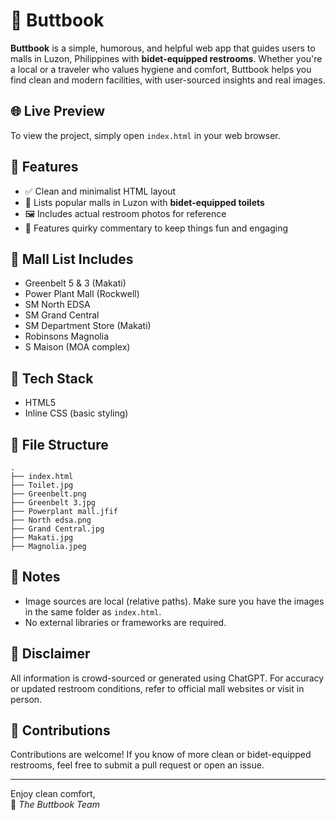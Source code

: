 # 🚽 Buttbook

**Buttbook** is a simple, humorous, and helpful web app that guides users to malls in Luzon, Philippines with **bidet-equipped restrooms**. Whether you're a local or a traveler who values hygiene and comfort, Buttbook helps you find clean and modern facilities, with user-sourced insights and real images.

## 🌐 Live Preview

To view the project, simply open `index.html` in your web browser.

## 🧾 Features

- ✅ Clean and minimalist HTML layout
- 📍 Lists popular malls in Luzon with **bidet-equipped toilets**
- 🖼️ Includes actual restroom photos for reference
- 💬 Features quirky commentary to keep things fun and engaging

## 🏢 Mall List Includes

- Greenbelt 5 & 3 (Makati)
- Power Plant Mall (Rockwell)
- SM North EDSA
- SM Grand Central
- SM Department Store (Makati)
- Robinsons Magnolia
- S Maison (MOA complex)

## 🧱 Tech Stack

- HTML5
- Inline CSS (basic styling)

## 📁 File Structure

```
.
├── index.html
├── Toilet.jpg
├── Greenbelt.png
├── Greenbelt 3.jpg
├── Powerplant mall.jfif
├── North edsa.png
├── Grand Central.jpg
├── Makati.jpg
├── Magnolia.jpeg
```

## 📸 Notes

- Image sources are local (relative paths). Make sure you have the images in the same folder as `index.html`.
- No external libraries or frameworks are required.

## 📣 Disclaimer

All information is crowd-sourced or generated using ChatGPT. For accuracy or updated restroom conditions, refer to official mall websites or visit in person.

## 🙌 Contributions

Contributions are welcome! If you know of more clean or bidet-equipped restrooms, feel free to submit a pull request or open an issue.

---

Enjoy clean comfort,  
🧻 *The Buttbook Team*
